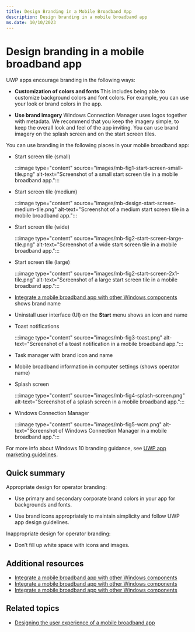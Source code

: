 ```yaml
---
title: Design Branding in a Mobile Broadband App
description: Design branding in a mobile broadband app
ms.date: 10/10/2023
---
```


# Design branding in a mobile broadband app

UWP apps encourage branding in the following ways:

- **Customization of colors and fonts** This includes being able to customize background colors and font colors. For example, you can use your look or brand colors in the app.

- **Use brand imagery** Windows Connection Manager uses logos together with metadata. We recommend that you keep the imagery simple, to keep the overall look and feel of the app inviting. You can use brand imagery on the splash screen and on the start screen tiles.

You can use branding in the following places in your mobile broadband app:

- Start screen tile (small)

    :::image type="content" source="images/mb-fig1-start-screen-small-tile.png" alt-text="Screenshot of a small start screen tile in a mobile broadband app.":::

- Start screen tile (medium)

    :::image type="content" source="images/mb-design-start-screen-medium-tile.png" alt-text="Screenshot of a medium start screen tile in a mobile broadband app.":::

- Start screen tile (wide)

    :::image type="content" source="images/mb-fig2-start-screen-large-tile.png" alt-text="Screenshot of a wide start screen tile in a mobile broadband app.":::

- Start screen tile (large)

    :::image type="content" source="images/mb-fig2-start-screen-2x1-tile.png" alt-text="Screenshot of a large start screen tile in a mobile broadband app.":::

- [Integrate a mobile broadband app with other Windows components](integrate-a-mobile-broadband-app-with-other-windows-components.md#app-settings) shows brand name

- Uninstall user interface (UI) on the **Start** menu shows an icon and name

- Toast notifications

    :::image type="content" source="images/mb-fig3-toast.png" alt-text="Screenshot of a toast notification in a mobile broadband app.":::

- Task manager with brand icon and name

- Mobile broadband information in computer settings (shows operator name)

- Splash screen

    :::image type="content" source="images/mb-fig4-splash-screen.png" alt-text="Screenshot of a splash screen in a mobile broadband app.":::

- Windows Connection Manager

    :::image type="content" source="images/mb-fig5-wcm.png" alt-text="Screenshot of Windows Connection Manager in a mobile broadband app.":::

For more info about Windows 10 branding guidance, see [UWP app marketing guidelines](/windows/uwp/publish/app-marketing-guidelines).

## Quick summary

Appropriate design for operator branding:

- Use primary and secondary corporate brand colors in your app for backgrounds and fonts.

- Use brand icons appropriately to maintain simplicity and follow UWP app design guidelines.

Inappropriate design for operator branding:

- Don’t fill up white space with icons and images.

## Additional resources

- [Integrate a mobile broadband app with other Windows components](integrate-a-mobile-broadband-app-with-other-windows-components.md#splash-screen)
- [Integrate a mobile broadband app with other Windows components](integrate-a-mobile-broadband-app-with-other-windows-components.md#app-settings)
- [Integrate a mobile broadband app with other Windows components](integrate-a-mobile-broadband-app-with-other-windows-components.md#tile-and-toast-notifications)

## Related topics

- [Designing the user experience of a mobile broadband app](designing-the-user-experience-of-a-mobile-broadband-app.md)
